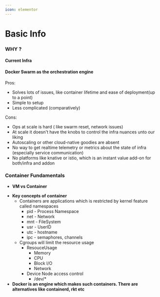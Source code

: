 ```yaml
---
icon: elementor
---
```


# Basic Info

### **WHY ?** <a href="#basicinfo-why" id="basicinfo-why"></a>

#### **Current Infra** <a href="#basicinfo-currentinfra" id="basicinfo-currentinfra"></a>

#### Docker Swarm as the orchestration engine <a href="#basicinfo-dockerswarmastheorchestrationengine" id="basicinfo-dockerswarmastheorchestrationengine"></a>

Pros:

* Solves lots of issues, like container lifetime and ease of deployment(up to a point)
* Simple to setup
* Less complicated (comparatively)

Cons:

* Ops at scale is hard ( like swarm reset, network issues)
* At scale it doesn't have the knobs to control the infra nuances unto our liking
* Autoscaling or other cloud-native goodies are absent
* No way to get realtime telemetry or metrics about the state of infra (especially service communication)
* No platforms like knative or istio, which is an instant value add-on for both/infra and addon



### Container Fundamentals <a href="#basicinfo-containerfundamentals" id="basicinfo-containerfundamentals"></a>

* **VM vs Container**

&#x20;       &#x20;

* **Key concepts of container**
  * Containers are applications which is restricted by kernel feature called namespaces
    * pid - Process Namespace
    * net - Network
    * mnt - FileSystem
    * usr - UserID
    * utc - hostname
    * ipc - semaphores, channels
  * Cgroups will limit the resource usage
    * ResouceUsage
      * Memory
      * CPU
      * Block I/O
      * Network
    * Device Node access control
      * /dev/\*
* **Docker is an engine which makes such containers. There are alternatives like containerd, rkt etc**
